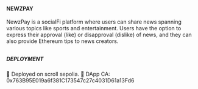 #### NEWZPAY

NewzPay is a socialFi platform where users can share news spanning various topics like sports and entertainment. Users have the option to express their approval (like) or disapproval (dislike) of news, and they can also provide Ethereum tips to news creators.

##
##

##### DEPLOYMENT
🍁 Deployed on scroll sepolia.
🍁 DApp CA: 0x763B95E019a6f381C173547c27c4031D61a13Fd6


